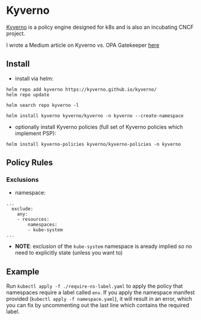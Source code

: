 # Kyverno
[Kyverno](https://kyverno.io/docs/introduction/) is a policy engine designed for k8s and is also an incubating CNCF project.

I wrote a Medium article on Kyverno vs. OPA Gatekeeper [here](https://medium.com/@glen.yu/why-i-prefer-kyverno-over-gatekeeper-for-native-kubernetes-policy-management-35a05bb94964)

## Install
- install via helm:
```console
helm repo add kyverno https://kyverno.github.io/kyverno/
helm repo update

helm search repo kyverno -l

helm install kyverno kyverno/kyverno -n kyverno --create-namespace
```

- optionally install Kyverno policies (full set of Kyverno policies which implement PSP):
```console
helm install kyverno-policies kyverno/kyverno-policies -n kyverno
```

## Policy Rules

### Exclusions
- namespace:
```
...
  exclude:
    any:
    - resources:
        namespaces:
        - kube-system
...
```
- **NOTE**: exclusion of the `kube-system` namespace is aready implied so no need to explicitly state (unless you want to)


## Example
Run `kubectl apply -f ./require-ns-label.yaml` to apply the policy that namespaces require a label called `env`.  If you apply the namespace manifest provided (`kubectl apply -f namespace.yaml`), it will result in an error, which you can fix by uncommenting out the last line which contains the required label.
